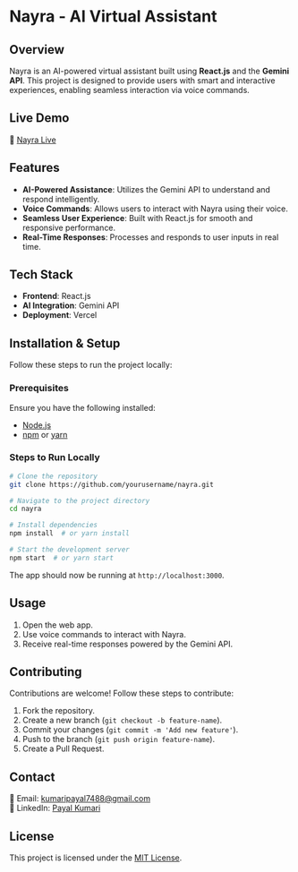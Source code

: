 # Nayra - AI Virtual Assistant

## Overview
Nayra is an AI-powered virtual assistant built using **React.js** and the **Gemini API**. This project is designed to provide users with smart and interactive experiences, enabling seamless interaction via voice commands.

## Live Demo
🔗 [Nayra Live](https://nayra-teal.vercel.app)

## Features
- **AI-Powered Assistance**: Utilizes the Gemini API to understand and respond intelligently.
- **Voice Commands**: Allows users to interact with Nayra using their voice.
- **Seamless User Experience**: Built with React.js for smooth and responsive performance.
- **Real-Time Responses**: Processes and responds to user inputs in real time.

## Tech Stack
- **Frontend**: React.js
- **AI Integration**: Gemini API
- **Deployment**: Vercel

## Installation & Setup
Follow these steps to run the project locally:

### Prerequisites
Ensure you have the following installed:
- [Node.js](https://nodejs.org/)
- [npm](https://www.npmjs.com/) or [yarn](https://yarnpkg.com/)

### Steps to Run Locally
```bash
# Clone the repository
git clone https://github.com/yourusername/nayra.git

# Navigate to the project directory
cd nayra

# Install dependencies
npm install  # or yarn install

# Start the development server
npm start  # or yarn start
```
The app should now be running at `http://localhost:3000`.

## Usage
1. Open the web app.
2. Use voice commands to interact with Nayra.
3. Receive real-time responses powered by the Gemini API.

## Contributing
Contributions are welcome! Follow these steps to contribute:
1. Fork the repository.
2. Create a new branch (`git checkout -b feature-name`).
3. Commit your changes (`git commit -m 'Add new feature'`).
4. Push to the branch (`git push origin feature-name`).
5. Create a Pull Request.

## Contact
📧 Email: [kumaripayal7488@gmail.com](mailto:kumaripayal7488@gmail.com)  
🔗 LinkedIn: [Payal Kumari](https://www.linkedin.com/in/payalkumari10/)

## License
This project is licensed under the [MIT License](LICENSE).

